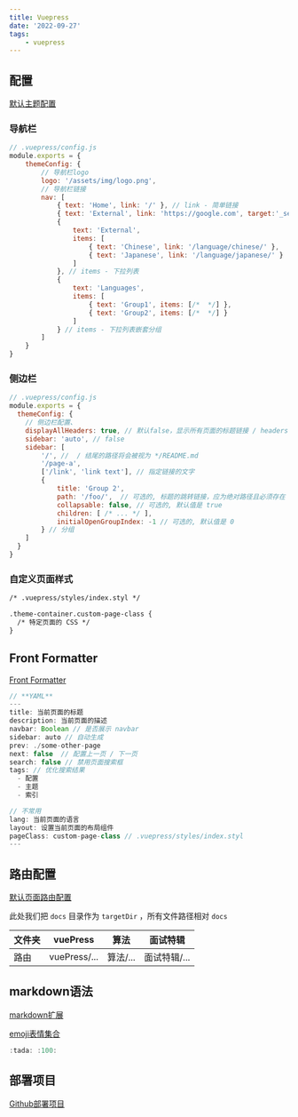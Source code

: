 ```yaml
---
title: Vuepress
date: '2022-09-27'
tags:
    - vuepress
---
```


## 配置

[默认主题配置](https://vuepress.vuejs.org/zh/theme/default-theme-config.html#%E9%A6%96)

### 导航栏

```js
// .vuepress/config.js
module.exports = {
    themeConfig: {
        // 导航栏logo
        logo: '/assets/img/logo.png',
        // 导航栏链接
        nav: [
            { text: 'Home', link: '/' }, // link - 简单链接
            { text: 'External', link: 'https://google.com', target:'_self', rel:'' }, // link + target - 外部链接
            { 
                text: 'External',
                items: [
                    { text: 'Chinese', link: '/language/chinese/' },
                    { text: 'Japanese', link: '/language/japanese/' }
                ] 
            }, // items - 下拉列表
            {
                text: 'Languages',
                items: [
                    { text: 'Group1', items: [/*  */] },
                    { text: 'Group2', items: [/*  */] }
                ]
            } // items - 下拉列表嵌套分组
        ]
    }
}
```

### 侧边栏

```js
// .vuepress/config.js
module.exports = {
  themeConfig: {
    // 侧边栏配置、
    displayAllHeaders: true, // 默认false，显示所有页面的标题链接 / headers链接 
    sidebar: 'auto', // false 
    sidebar: [
        '/', //  / 结尾的路径将会被视为 */README.md
        '/page-a',
        ['/link', 'link text'], // 指定链接的文字
        {
            title: 'Group 2',
            path: '/foo/',  // 可选的, 标题的跳转链接，应为绝对路径且必须存在
            collapsable: false, // 可选的, 默认值是 true
            children: [ /* ... */ ],
            initialOpenGroupIndex: -1 // 可选的, 默认值是 0
        } // 分组
    ]
  }
}
```

### 自定义页面样式

```html
/* .vuepress/styles/index.styl */

.theme-container.custom-page-class {
  /* 特定页面的 CSS */
}
```

## Front Formatter

[Front Formatter](https://vuepress.vuejs.org/zh/guide/frontmatter.html)

```js
// **YAML**
---
title: 当前页面的标题
description: 当前页面的描述
navbar: Boolean // 是否展示 navbar
sidebar: auto // 自动生成
prev: ./some-other-page
next: false  // 配置上一页 / 下一页
search: false // 禁用页面搜索框
tags: // 优化搜索结果
  - 配置
  - 主题
  - 索引

// 不常用
lang: 当前页面的语言
layout: 设置当前页面的布局组件
pageClass: custom-page-class // .vuepress/styles/index.styl
---
```

## 路由配置

[默认页面路由配置](https://vuepress.vuejs.org/zh/guide/directory-structure.html#%E9%BB%98%E8%AE%A4%E7%9A%84%E9%A1%B5%E9%9D%A2%E8%B7%AF%E7%94%B1)

此处我们把 `docs` 目录作为 `targetDir` ，所有文件路径相对 `docs`

文件夹|vuePress|算法|面试特辑
-|-|-|-|
路由|vuePress/...|算法/...|面试特辑/...

## markdown语法

[markdown扩展](https://vuepress.vuejs.org/zh/guide/markdown.html#header-anchors)


[emoji表情集合](https://github.com/markdown-it/markdown-it-emoji/blob/master/lib/data/full.json)

```js
:tada: :100:
```

## 部署项目

[Github部署项目](https://vuepress.vuejs.org/zh/guide/deploy.html#github-pages)
